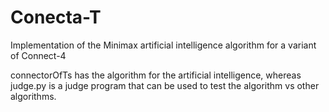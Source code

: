 # Conecta-T
Implementation of the Minimax artificial intelligence algorithm for a variant of Connect-4

connectorOfTs has the algorithm for the artificial intelligence, whereas judge.py is a judge program that
can be used to test the algorithm vs other algorithms.
